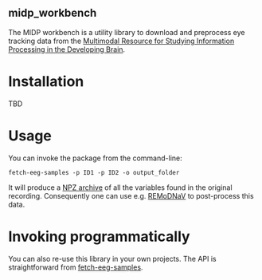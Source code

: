 midp_workbench
--------------

The MIDP workbench is a utility library to download and preprocess eye tracking data from the [Multimodal Resource for Studying Information Processing in the Developing Brain](http://fcon_1000.projects.nitrc.org/indi/cmi_eeg/).

# Installation

TBD

# Usage

You can invoke the package from the command-line:

```
fetch-eeg-samples -p ID1 -p ID2 -o output_folder
```

It will produce a [NPZ archive](https://numpy.org/doc/stable/reference/generated/numpy.savez.html) of all the variables found in the original recording.
Consequently one can use e.g. [REMoDNaV](https://github.com/psychoinformatics-de/remodnav) to post-process this data.

# Invoking programmatically

You can also re-use this library in your own projects. The API is straightforward from [fetch-eeg-samples](src/midp_workbench/fetch_eeg_samples.py).
